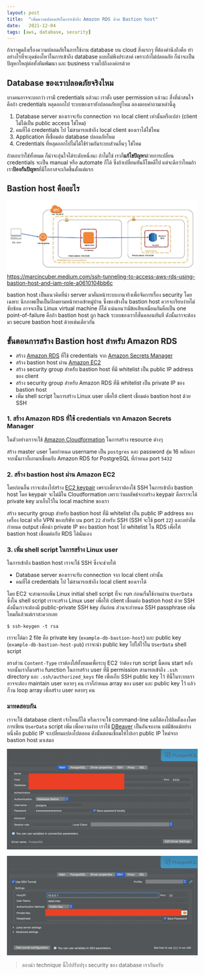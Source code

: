 ```yaml
---
layout: post
title:  "เพิ่มความปลอดภัยในการเข้าถึง Amazon RDS ด้วย Bastion host"
date:   2021-12-04
tags: [aws, database, security]
---
```


ถ้าเราพูดถึงเรื่องความปลอดภัยในการใช้งาน database บน cloud สิ่งแรกๆ ที่ต้องคำนึงถึงคือ ทำอย่างไรที่จะอุดช่องโหว่ในการเข้าถึง database แบบไม่พึงประสงค์ เพราะถ้าไม่ปลอดภัย ก็น่าจะเป็นปัญหาใหญ่ต่อทั้งทีมพัฒนา และ business รวมไปถึงองค์กรด้วย  

## Database ของเราปลอดภัยจริงไหม

บางคนอาจจะบอกว่า เรามี credentials แล้วนะ เราตั้ง user permission แล้วนะ สื่งที่น่าสนใจคือถ้า credentials หลุดออกไป ระบบของเรายังปลอดภัยอยู่ไหม ลองตอบคำถามเหล่านี้ดู

1. Database server ของเราจะรับ connection จาก local client เท่านั้นหรือเปล่า (client ไม่ได้เป็น public access ใช่ไหม)
2. คนที่ได้ credentials ไป ไม่สามารถเข้าถึง local client ของเราได้ใช่ไหม
3. Application ที่เชื่อมต่อ database ปลอดภัยไหม
4. Credentials ที่หลุดออกไปไม่ได้ใช้ร่วมกันระบบส่วนอื่นๆ ใช่ไหม

ถ้าตอบว่าใช่ทั้งหมด ก็น่าจะอุ่นใจได้ระดับหนึ่งนะ ถ้าไม่ใช่ เราก็**แก้ไขปัญหา**ด้วยการเปลี่ยน credentials จะเป็น manual หรือ automate ก็ได้ ซึ่งถ้าเปลี่ยนทันก็โชคดีไป แต่จะดีกว่าไหมถ้าเรา**ป้องกันปัญหา**ที่มีโอกาสจะเกิดขึ้นตั้งแต่แรก

## Bastion host คืออะไร

![Architecture](/assets/2021-12-04-aws-rds-bastion-host-architecture.jpeg)
<https://marcincuber.medium.com/ssh-tunneling-to-access-aws-rds-using-bastion-host-and-iam-role-a0610104bb6c>

bastion host เป็นแนวคิดที่นำ server มาคั่นหน้าระบบงานจริงเพื่อจัดการเรื่อง security โดยเฉพาะ นึกภาพเป็นเป็นป้อมยามหน้าทางเข้าหมู่บ้าน ซึ่งของข้างใน bastion host ควรจะเรียบง่ายไม่ซับซ้อน อาจจะเป็น Linux virtual machine ก็ได้ แน่นอนว่ามีข้อเสียเหมือนกันคือเป็น one point-of-failure คือถ้า bastion host ถูก hack ระบบของเราก็สั่นคลอนทันที ดังนั้นเราจะต้องมา secure bastion host ด้วยเช่นเดียวกัน  

## ขั้นตอนการสร้าง Bastion host สำหรับ Amazon RDS
- สร้าง [Amazon RDS](https://aws.amazon.com/rds/features/) ที่ใช้ credentials จาก [Amazon Secrets Manager](https://aws.amazon.com/secrets-manager/features/)
- สร้าง bastion host ผ่าน [Amazon EC2](https://aws.amazon.com/ec2/features/)
- สร้าง security group สำหรับ bastion host ที่มี whitelist เป็น public IP address ของ client
- สร้าง security group สำหรับ Amazon RDS ที่มี whitelist เป็น private IP ของ bastion host
- เพิ่ม shell script ในการสร้าง Linux user เพื่อให้ client เชื่อมต่อ bastion host ด้วย SSH

### 1. สร้าง Amazon RDS ที่ใช้ credentials จาก Amazon Secrets Manager
ในตัวอย่างเราจะใช้ [Amazon Cloudformation](https://aws.amazon.com/cloudformation/features/) ในการสร้าง resource ต่างๆ  

<script src="https://gist.github.com/raksit31667/05c33a9e0defcaafb25f5aae28c4a76d.js"></script>

สร้าง master user โดยกำหนด username เป็น `postgres` และ password สุ่ม 16 หลักเอา จากนั้นเราก็เอามาเชื่อมกับ Amazon RDS for PostgreSQL ที่กำหนด port `5432`

### 2. สร้าง bastion host ผ่าน Amazon EC2
โดยก่อนอื่น เราจะต้องไปสร้าง [EC2 keypair](https://docs.aws.amazon.com/AWSEC2/latest/UserGuide/ec2-key-pairs.html) เพราะเดี๋ยวเราต้องใช้ SSH ในการเข้าถึง bastion host โดย keypair จะไม่มีใน Cloudformation เพราะว่าผลลัพธ์จากสร้าง keypair คือเราจะได้ private key มาเก็บไว้ใน local machine ของเรา

<script src="https://gist.github.com/raksit31667/83b604cef90b0af9d4e8284e482773cd.js"></script>

สร้าง security group สำหรับ bastion host ที่มี whitelist เป็น public IP address ของเครื่อง local หรือ VPN ของบริษัท บน port `22` สำหรับ SSH (SSH จะใช้ port `22`) และอย่าลืมกำหนด output เพื่อนำ private IP ของ bastion host ไป whitelist ใน RDS เพื่อให้ bastion host เชื่อมต่อกับ RDS ได้นั่นเอง

<script src="https://gist.github.com/raksit31667/93f28fbb76af3f9f193bd10ee0699d91.js"></script>

### 3. เพิ่ม shell script ในการสร้าง Linux user
ในการเข้าถึง bastion host เราจะใช้ SSH ซึ่งจะช่วยให้

- Database server ของเราจะรับ connection จาก local client เท่านั้น
- คนที่ได้ credentials ไป ไม่สามารถเข้าถึง local client ของเราได้

โดย EC2 จะสามารถเพิ่ม Linux initial shell script ที่จะ run ก่อนเริ่มใช้งานผ่าน `UserData` ซึ่งใน shell script เราจะสร้าง Linux user เพื่อให้ client เชื่อมต่อ bastion host ด้วย SSH ดังนั้นเราจะต้องมี public-private SSH key กันก่อน ส่วนจะกำหนด SSH passphrase เพิ่มไหมก็แล้วแต่เราสะดวกเลย

```shell
$ ssh-keygen -t rsa
```

เราจะได้มา 2 file คือ private key (`example-db-bastion-host`) และ public key (`example-db-bastion-host-pub`) เราจะนำ public key ไปใส่ไว้ใน `UserData` shell script

<script src="https://gist.github.com/raksit31667/c17dcdbb32ebe859394e10666e2156b9.js"></script>

ตรงส่วน `Content-Type` เราต้องใส่ทั้งหมดเพื่อระบุ EC2 ว่าต้อง run script นี้ตอน start หลังจากนั้นเราก็มาสร้าง function ในการสร้าง user ที่มี permission สามารถเข้าถึง `.ssh` directory และ `.ssh/authorized_keys` file เพื่อเก็บ SSH public key ไว้ ทีนี้ในระบบเราอาจจะต้อง maintain user หลายๆ คน เราก็กำหนด array ของ user และ public key ไว้ แล้วก็วน loop array เพื่อสร้าง user หลายๆ คน

### มาทดสอบกัน
เราจะใช้ database client เจ้าไหนก็ได้ หรือเราจะใช้ command-line แต่ก็ต้องไปติดตั้งเองโดยการเขียน `UserData` script เพิ่ม เพื่อความง่าย เราใช้ [DBeaver](https://dbeaver.io/) เป็นอันจบงาน แต่มีข้อแม้อย่างหนึ่งคือ public IP จะเปลี่ยนแปลงไปตลอด ดังนั้นตอนเชื่อมให้ไปเอา public IP ใหม่จาก bastion host มาเสมอ

![DBeaver connection](/assets/2021-12-04-dbeaver-connection.png)

![DBeaver SSH connection](/assets/2021-12-04-dbeaver-ssh-connection.png)

> ลองนำ technique นี้ไปปรับปรุง security ของ database เรากันครับ




